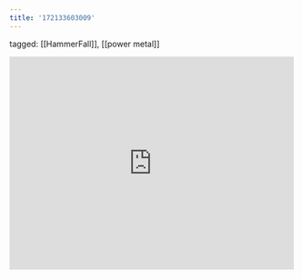 ```yaml
---
title: '172133603009'
---
```

tagged: [[HammerFall]], [[power metal]]
<iframe allow="accelerometer; autoplay; clipboard-write; encrypted-media; gyroscope; picture-in-picture" allowfullscreen="" frameborder="0" height="375" id="youtube_iframe" src="https://www.youtube.com/embed/vkmlujV-TvU?feature=oembed&amp;enablejsapi=1&amp;origin=https://safe.txmblr.com&amp;wmode=opaque" width="500"></iframe>